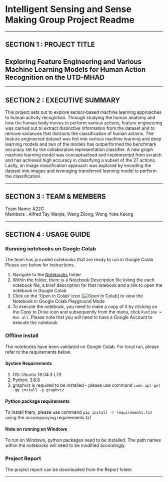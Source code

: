# Intelligent Sensing and Sense Making Group Project Readme
---

## SECTION 1 : PROJECT TITLE
## Exploring Feature Engineering and Various Machine Learning Models for Human Action Recognition on the UTD-MHAD
  
---
## SECTION 2 : EXECUTIVE SUMMARY
This project sets out to explore sensor-based machine learning approaches to human activity recognition. Through studying the human anatomy and how the human body moves to perform various actions, feature engineering was carried out to extract distinctive information from the dataset and to remove variances that distracts the classification of human actions. The feature engineered dataset was fed into various machine learning and deep learning models and two of the models has outperformed the benchmark accuracy set by the collaborative representation classifier. A new graph machine learning model was conceptualised and implemented from scratch and has achieved high accuracy in classifying a subset of the 27 actions. Lastly, an image classification approach was explored by encoding the dataset into images and leveraging transferred learning model to perform the classification.

---
## SECTION 3 : TEAM & MEMBERS
Team Name: A22G  
Members  : Alfred Tay Wenjie, Wang Zilong, Wong Yoke Keong

---
## SECTION 4 : USAGE GUIDE

### Running notebooks on Google Colab

The team has provided notebooks that are ready to run in Google Colab. Please see below for instructions.

1. Navigate to the [Notebooks](/Notebooks) folder
2. Within the folder, there is a Notebook Description file listing the each notebook file, a brief description for that notebook and a link to open the notebook in Google Colab
3. Click on the 'Open in Colab' icon [![Open In Colab](https://colab.research.google.com/assets/colab-badge.svg)] to view the Notebook in Google Colab Playground Mode
4. To execute the notebook, you need to make a copy of it by clicking on the Copy to Drive icon and subsequently from the menu, click `Runtime > Run all`. Please note that you will need to have a Google Account to execute the notebook

### Offline install

The notebooks have been validated on Google Colab. For local run, please refer to the requirements below.  

#### System Requirements
1. OS: Ubuntu 18.04.3 LTS
2. Python: 3.6.8
3. graphviz is required to be installed - please use command `sudo apt-get -qq install -y graphviz`

#### Python package requirements

To install them, please use command `pip install -r requirements.txt` using the accompanying requirements.txt


#### Note on running on Windows
To run on Windows, python packages need to be installed. The path names within the notebooks will need to be modified accordingly.

### Project Report
The project report can be downloaded from the Report folder.

---